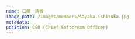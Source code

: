```yaml
---
name: 石塚　清香
image_path: /images/members/sayaka.ishizuka.jpg
metadata:
position: CSO (Chief Softcream Officer)
---
```


